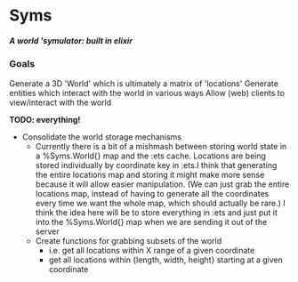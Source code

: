 # Syms
##### A world 'symulator: built in elixir
### Goals
Generate a 3D 'World' which is ultimately a matrix of 'locations'
Generate entities which interact with the world in various ways
Allow (web) clients to view/interact with the world

**TODO: everything!**
* Consolidate the world storage mechanisms
  * Currently there is a bit of a mishmash between storing world state in a %Syms.World{} map and the :ets cache. Locations are being stored individually by coordinate key in :ets.I think that generating the entire locations map and storing it might make more sense because it will allow easier manipulation. (We can just grab the entire locations map, instead of having to generate all the coordinates every time we want the whole map, which should actually be rare.) I think the idea here will be to store everything in :ets and just put it into the %Syms.World{} map when we are sending it out of the server
  * Create functions for grabbing subsets of the world
    * i.e. get all locations within X range of a given coordinate 
    * get all locations within {length, width, height} starting at a given coordinate
